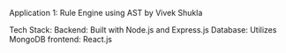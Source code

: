 Application 1: Rule Engine using AST by Vivek Shukla


Tech Stack:
Backend: Built with Node.js and Express.js
Database: Utilizes MongoDB
frontend: React.js
